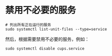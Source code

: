 # 禁用不必要的服务
```
# 列出所有正在运行的服务
sudo systemctl list-unit-files --type=service
```
然后，根据需要禁用不必要的服务，例如：
```
sudo systemctl disable cups.service
```
